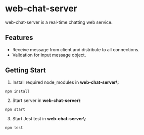 # web-chat-server

web-chat-server is a real-time chatting web service.

## Features

* Receive message from client and distribute to all connections.
* Validation for input message object.

## Getting Start

1. Install required node_modules in **web-chat-server\\**:

```
npm install
```
2. Start server in **web-chat-server\\**:

```
npm start
```
3. Start Jest test in **web-chat-server\\**:

```
npm test
```
